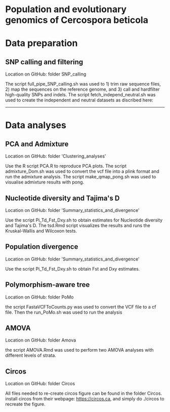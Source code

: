 # Population and evolutionary genomics of Cercospora beticola

# Data preparation

## SNP calling and filtering

Location on GitHub: folder SNP_calling

The script full_pipe_SNP_calling.sh was used to 1) trim raw sequence files, 2) map the sequences on the reference genome, and 3) call and hardfilter high-quality SNPs and indels.
The script fetch_independ_neutral.sh was used to create the independent and neutral datasets as discribed here:


----------------------------------------------------------------------------------------------------------------------------------------

# Data analyses

## PCA and Admixture
Location on GitHub: folder 'Clustering_analyses'

Use the R script PCA.R to reproduce PCA plots.
The script admixture_Dom.sh was used to convert the vcf file into a plink format and run the admixture analysis.
The script make_qmap_pong.sh was used to visualise admixture results with pong.


## Nucleotide diversity and Tajima's D
Location on GitHub: folder 'Summary_statistics_and_divergence'

Use the script Pi_Td_Fst_Dxy.sh to obtain estimates for Nucleotide diversity and Tajima's D. The tsd.Rmd script visualizes the results and runs the Kruskal-Wallis and Wilcoxon tests.


## Population divergence
Location on GitHub: folder 'Summary_statistics_and_divergence'

Use the script Pi_Td_Fst_Dxy.sh to obtain Fst and Dxy estimates.

## Polymorphism-aware tree
Location on GitHub: folder PoMo

the script FastaVCFToCounts.py was used to convert the VCF file to a cf file. Then the run_PoMo.sh was used to run the analysis

## AMOVA
Location on GitHub: folder Amova

the script AMOVA.Rmd was used to perform two AMOVA analyses with different levels of strata.

## Circos
Location on GitHub: folder Circos

All files needed to re-create circos figure can be found in the folder Circos. install circos from their webpage: https://circos.ca, and simply do ./circos to recreate the figure.  
